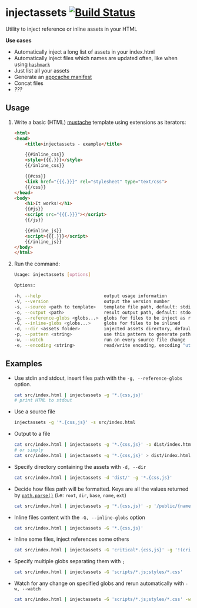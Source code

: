 # injectassets [![Build Status](https://travis-ci.org/songkick/injectassets.svg)](https://travis-ci.org/songkick/injectassets)

Utility to inject reference or inline assets in your HTML

**Use cases**

* Automatically inject a long list of assets in your index.html
* Automatically inject files which names are updated often, like when using [`hashmark`](https://github.com/keithamus/hashmark)
* Just list all your assets
* Generate an [appcache manifest](http://www.html5rocks.com/en/tutorials/appcache/beginner/)
* Concat files
* _???_

## Usage

1. Write a basic (HTML) [mustache](http://mustache.github.io/) template using extensions as iterators:

    ```html
    <html>
    <head>
        <title>injectassets - example</title>

        {{#inline_css}}
        <style>{{{.}}}</style>
        {{/inline_css}}

        {{#css}}
        <link href="{{{.}}}" rel="stylesheet" type="text/css">
        {{/css}}
    </head>
    <body>
        <h1>It works!</h1>
        {{#js}}
        <script src="{{{.}}}"></script>
        {{/js}}

        {{#inline_js}}
        <script>{{{.}}}</script>
        {{/inline_js}}
    </body>
    </html>

    ```

1. Run the command:

    ```bash
    Usage: injectassets [options]

    Options:

    -h, --help                        output usage information
    -V, --version                     output the version number
    -s, --source <path to template>   template file path, default: stdin
    -o, --output <path>               result output path, default: stdout
    -g, --reference-globs <globs...>  globs for files to be inject as references
    -G, --inline-globs <globs...>     globs for files to be inlined
    -d, --dir <assets folder>         injected assets directory, default: "./"
    -p, --pattern <string>            use this pattern to generate paths, default {dir}/{base}
    -w, --watch                       run on every source file change
    -e, --encoding <string>           read/write encoding, encoding "utf-8"
    ```

## Examples

  * Use stdin and stdout, insert files path with the `-g, --reference-globs` option.

    ```bash
    cat src/index.html | injectassets -g '*.{css,js}'
    # print HTML to stdout
    ```

  * Use a source file

    ```bash
    injectassets -g '*.{css,js}' -s src/index.html
    ```

  * Output to a file

    ```bash
    cat src/index.html | injectassets -g '*.{css,js}' -o dist/index.html
    # or simply
    cat src/index.html | injectassets -g '*.{css,js}' > dist/index.html
    ```

  * Specify directory containing the assets with `-d, --dir`

    ```bash
    cat src/index.html | injectassets -d 'dist/' -g '*.{css,js}'
    ```

  * Decide how files path will be formatted. Keys are all the values returned by [`path.parse()`](https://nodejs.org/api/path.html#path_path_parse_pathstring) (i.e: `root`, `dir`, `base`, `name`, `ext`)

    ```bash
    cat src/index.html | injectassets -g '*.{css,js}' -p '/public/{name}{ext}'
    ```

  * Inline files content with the `-G, --inline-globs` option

    ```bash
    cat src/index.html | injectassets -G '*.{css,js}'
    ```

  * Inline some files, inject references some others

    ```bash
    cat src/index.html | injectassets -G 'critical*.{css,js}' -g '!(critical)*.{css,js}'
    ```

  * Specify multiple globs separating them with `;`

    ```bash
    cat src/index.html | injectassets -G 'scripts/*.js;styles/*.css'
    ```

  * Watch for any change on specified globs and rerun automatically with `-w, --watch`

    ```bash
    cat src/index.html | injectassets -G 'scripts/*.js;styles/*.css' -w -o dist/index.html
    ```
